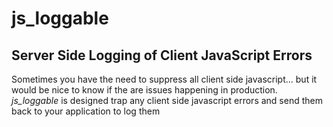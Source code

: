 js\_loggable
============
Server Side Logging of Client JavaScript Errors
-----------------------------------------------

Sometimes you have the need to suppress all client side javascript... but it would be nice to know if the are issues happening in production. _js\_loggable_ is designed trap any client side javascript errors and send them back to your application to log them